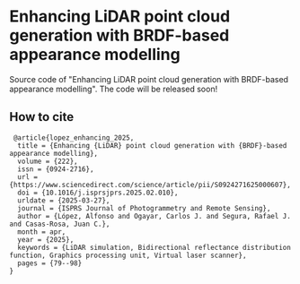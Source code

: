 # Enhancing LiDAR point cloud generation with BRDF-based appearance modelling
Source code of "Enhancing LiDAR point cloud generation with BRDF-based appearance modelling". 
The code will be released soon!

## How to cite

     @article{lopez_enhancing_2025,
  	  title = {Enhancing {LiDAR} point cloud generation with {BRDF}-based appearance modelling},
  	  volume = {222},
  	  issn = {0924-2716},
  	  url = {https://www.sciencedirect.com/science/article/pii/S0924271625000607},
  	  doi = {10.1016/j.isprsjprs.2025.02.010},
  	  urldate = {2025-03-27},
  	  journal = {ISPRS Journal of Photogrammetry and Remote Sensing},
  	  author = {López, Alfonso and Ogayar, Carlos J. and Segura, Rafael J. and Casas-Rosa, Juan C.},
  	  month = apr,
  	  year = {2025},
  	  keywords = {LiDAR simulation, Bidirectional reflectance distribution function, Graphics processing unit, Virtual laser scanner},
  	  pages = {79--98}
    }
